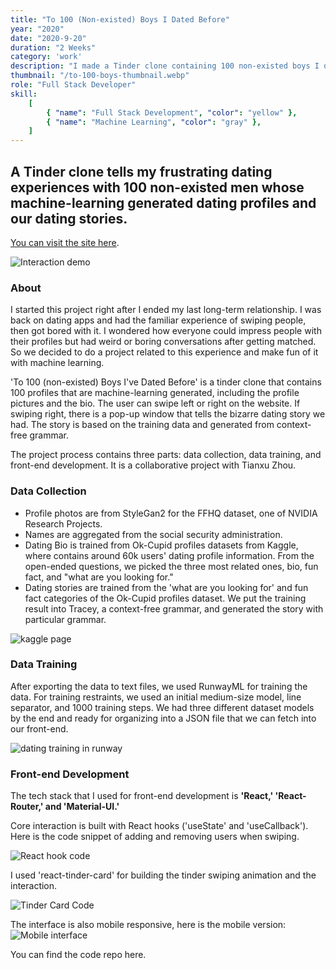 ```yaml
---
title: "To 100 (Non-existed) Boys I Dated Before"
year: "2020"
date: "2020-9-20"
duration: "2 Weeks"
category: 'work'
description: "I made a Tinder clone containing 100 non-existed boys I dated before with our dating stories generated from the OkCupid dataset. "
thumbnail: "/to-100-boys-thumbnail.webp"
role: "Full Stack Developer"
skill:
    [
        { "name": "Full Stack Development", "color": "yellow" },
        { "name": "Machine Learning", "color": "gray" },
    ]
---
```


## A Tinder clone tells my frustrating dating experiences with 100 non-existed men whose machine-learning generated dating profiles and our dating stories.

[You can visit the site here](http://to-100-boys-i-dated.netlify.app/).

![Interaction demo](/to-100-boys/interaction.gif)

### About

I started this project right after I ended my last long-term relationship. I was back on dating apps and had the familiar experience of swiping people, then got bored with it. I wondered how everyone could impress people with their profiles but had weird or boring conversations after getting matched. So we decided to do a project related to this experience and make fun of it with machine learning.

'To 100 (non-existed) Boys I've Dated Before' is a tinder clone that contains 100 profiles that are machine-learning generated, including the profile pictures and the bio. The user can swipe left or right on the website. If swiping right, there is a pop-up window that tells the bizarre dating story we had. The story is based on the training data and generated from context-free grammar.

The project process contains three parts: data collection, data training, and front-end development. It is a collaborative project with Tianxu Zhou.

### Data Collection

-   Profile photos are from StyleGan2 for the FFHQ dataset, one of NVIDIA Research Projects.
-   Names are aggregated from the social security administration.
-   Dating Bio is trained from Ok-Cupid profiles datasets from Kaggle, where contains around 60k users' dating profile information. From the open-ended questions, we picked the three most related ones, bio, fun fact, and "what are you looking for."
-   Dating stories are trained from the 'what are you looking for' and fun fact categories of the Ok-Cupid profiles dataset. We put the training result into Tracey, a context-free grammar, and generated the story with particular grammar.

![kaggle page](/to-100-boys/kaggle.png)

### Data Training

After exporting the data to text files, we used RunwayML for training the data. For training restraints, we used an initial medium-size model, line separator, and 1000 training steps. We had three different dataset models by the end and ready for organizing into a JSON file that we can fetch into our front-end.

![dating training in runway](/to-100-boys/runway-training.png)

### Front-end Development

The tech stack that I used for front-end development is **'React,' 'React-Router,' and 'Material-UI.'**

Core interaction is built with React hooks ('useState' and 'useCallback'). Here is the code snippet of adding and removing users when swiping.

![React hook code](/to-100-boys/react-hooks-snippet.png)

I used 'react-tinder-card' for building the tinder swiping animation and the interaction.

![Tinder Card Code](/to-100-boys/tinder-card.png)

The interface is also mobile responsive, here is the mobile version:
![Mobile interface](/to-100-boys/mobile.png)

You can find the code repo here.

